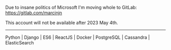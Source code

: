 Due to insane politics of Microsoft I'm moving whole to GitLab:  https://gitlab.com/marcinjn

This account will not be available after 2023 May 4th.

----

Python | Django | ES6 | ReactJS | Docker | PostgreSQL | Cassandra | ElasticSearch
